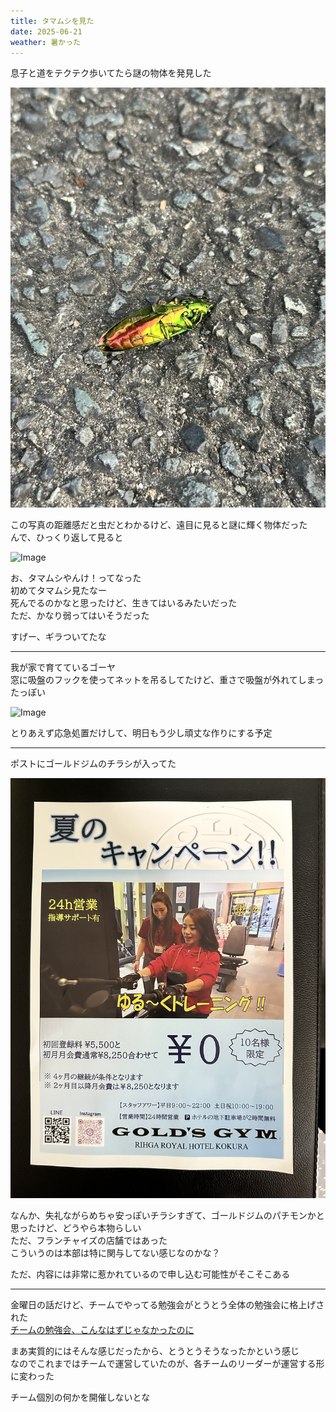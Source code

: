 ```yaml
---
title: タマムシを見た
date: 2025-06-21
weather: 暑かった
---
```

息子と道をテクテク歩いてたら謎の物体を発見した

![Image](../../assets/diary-20250621095741.jpeg)

この写真の距離感だと虫だとわかるけど、遠目に見ると謎に輝く物体だった  
んで、ひっくり返して見ると

![Image](../../assets/diary-20250621095844.jpeg)

お、タマムシやんけ！ってなった  
初めてタマムシ見たなー  
死んでるのかなと思ったけど、生きてはいるみたいだった  
ただ、かなり弱ってはいそうだった

すげー、ギラついてたな

---

我が家で育てているゴーヤ  
窓に吸盤のフックを使ってネットを吊るしてたけど、重さで吸盤が外れてしまったっぽい

![Image](../../assets/diary-20250621100131.jpeg)

とりあえず応急処置だけして、明日もう少し頑丈な作りにする予定

---

ポストにゴールドジムのチラシが入ってた

![Image](../../assets/diary-20250621100442.jpeg)

なんか、失礼ながらめちゃ安っぽいチラシすぎて、ゴールドジムのパチモンかと思ったけど、どうやら本物らしい  
ただ、フランチャイズの店舗ではあった  
こういうのは本部は特に関与してない感じなのかな？

ただ、内容には非常に惹かれているので申し込む可能性がそこそこある

---

金曜日の話だけど、チームでやってる勉強会がとうとう全体の勉強会に格上げされた  
[チームの勉強会、こんなはずじゃなかったのに](/blog/5)

まあ実質的にはそんな感じだったから、とうとうそうなったかという感じ  
なのでこれまではチームで運営していたのが、各チームのリーダーが運営する形に変わった

チーム個別の何かを開催しないとな

